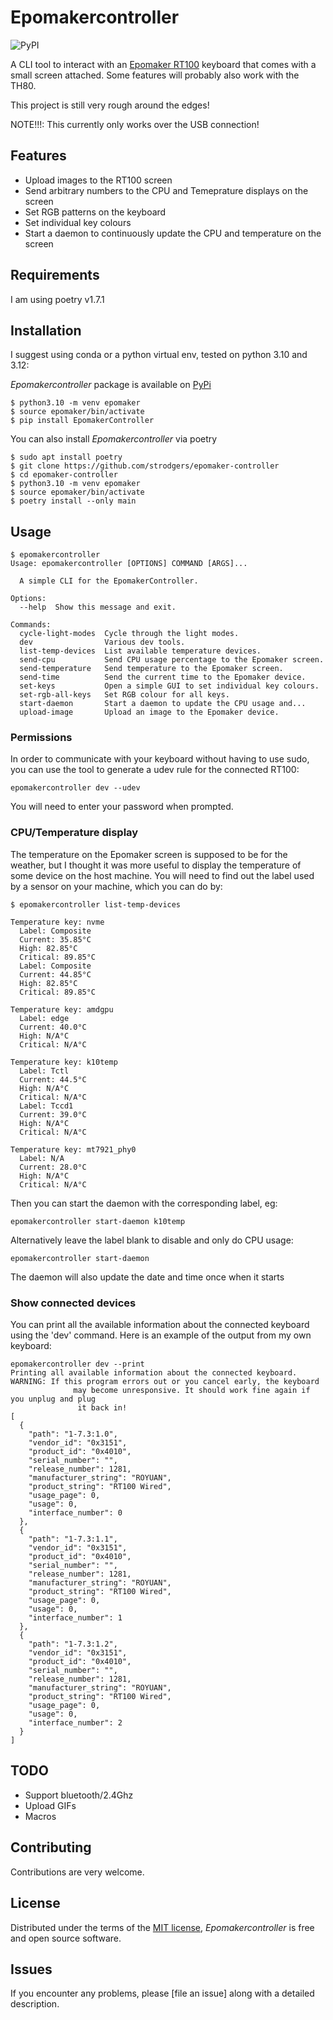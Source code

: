 # Epomakercontroller
![PyPI](https://img.shields.io/pypi/v/EpomakerController.svg)

A CLI tool to interact with an [Epomaker RT100](https://epomaker.com/products/epomaker-rt100) keyboard that comes with a small screen attached. Some features will probably also work with the TH80.

This project is still very rough around the edges!

NOTE!!!: This currently only works over the USB connection!

## Features

- Upload images to the RT100 screen
- Send arbitrary numbers to the CPU and Temeprature displays on the screen
- Set RGB patterns on the keyboard
- Set individual key colours
- Start a daemon to continuously update the CPU and temperature on the screen

## Requirements

I am using poetry v1.7.1

## Installation
I suggest using conda or a python virtual env, tested on python 3.10 and 3.12:

_Epomakercontroller_ package is available on [PyPi](https://pypi.org/project/EpomakerController/)

```console
$ python3.10 -m venv epomaker
$ source epomaker/bin/activate
$ pip install EpomakerController
```

You can also install _Epomakercontroller_ via poetry

```console
$ sudo apt install poetry
$ git clone https://github.com/strodgers/epomaker-controller
$ cd epomaker-controller
$ python3.10 -m venv epomaker
$ source epomaker/bin/activate
$ poetry install --only main
```

## Usage

```console
$ epomakercontroller
Usage: epomakercontroller [OPTIONS] COMMAND [ARGS]...

  A simple CLI for the EpomakerController.

Options:
  --help  Show this message and exit.

Commands:
  cycle-light-modes  Cycle through the light modes.
  dev                Various dev tools.
  list-temp-devices  List available temperature devices.
  send-cpu           Send CPU usage percentage to the Epomaker screen.
  send-temperature   Send temperature to the Epomaker screen.
  send-time          Send the current time to the Epomaker device.
  set-keys           Open a simple GUI to set individual key colours.
  set-rgb-all-keys   Set RGB colour for all keys.
  start-daemon       Start a daemon to update the CPU usage and...
  upload-image       Upload an image to the Epomaker device.
```

### Permissions
In order to communicate with your keyboard without having to use sudo, you can
use the tool to generate a udev rule for the connected RT100:
```console
epomakercontroller dev --udev
```
You will need to enter your password when prompted.

### CPU/Temperature display
The temperature on the Epomaker screen is supposed to be for the weather, but I thought it was more
useful to display the temperature of some device on the host machine. You will need to find out
the label used by a sensor on your machine, which you can do by:
```console
$ epomakercontroller list-temp-devices

Temperature key: nvme
  Label: Composite
  Current: 35.85°C
  High: 82.85°C
  Critical: 89.85°C
  Label: Composite
  Current: 44.85°C
  High: 82.85°C
  Critical: 89.85°C

Temperature key: amdgpu
  Label: edge
  Current: 40.0°C
  High: N/A°C
  Critical: N/A°C

Temperature key: k10temp
  Label: Tctl
  Current: 44.5°C
  High: N/A°C
  Critical: N/A°C
  Label: Tccd1
  Current: 39.0°C
  High: N/A°C
  Critical: N/A°C

Temperature key: mt7921_phy0
  Label: N/A
  Current: 28.0°C
  High: N/A°C
  Critical: N/A°C
```

Then you can start the daemon with the corresponding label, eg:
```console
epomakercontroller start-daemon k10temp
```

Alternatively leave the label blank to disable and only do CPU usage:
```console
epomakercontroller start-daemon
```

The daemon will also update the date and time once when it starts

### Show connected devices

You can print all the available information about the connected keyboard using the 'dev'
command. Here is an example of the output from my own keyboard:
```console
epomakercontroller dev --print
Printing all available information about the connected keyboard.
WARNING: If this program errors out or you cancel early, the keyboard
              may become unresponsive. It should work fine again if you unplug and plug
               it back in!
[
  {
    "path": "1-7.3:1.0",
    "vendor_id": "0x3151",
    "product_id": "0x4010",
    "serial_number": "",
    "release_number": 1281,
    "manufacturer_string": "ROYUAN",
    "product_string": "RT100 Wired",
    "usage_page": 0,
    "usage": 0,
    "interface_number": 0
  },
  {
    "path": "1-7.3:1.1",
    "vendor_id": "0x3151",
    "product_id": "0x4010",
    "serial_number": "",
    "release_number": 1281,
    "manufacturer_string": "ROYUAN",
    "product_string": "RT100 Wired",
    "usage_page": 0,
    "usage": 0,
    "interface_number": 1
  },
  {
    "path": "1-7.3:1.2",
    "vendor_id": "0x3151",
    "product_id": "0x4010",
    "serial_number": "",
    "release_number": 1281,
    "manufacturer_string": "ROYUAN",
    "product_string": "RT100 Wired",
    "usage_page": 0,
    "usage": 0,
    "interface_number": 2
  }
]
```

## TODO
- Support bluetooth/2.4Ghz
- Upload GIFs
- Macros

## Contributing

Contributions are very welcome.

## License

Distributed under the terms of the [MIT license][license],
_Epomakercontroller_ is free and open source software.

## Issues

If you encounter any problems,
please [file an issue] along with a detailed description.

<!-- github-only -->

[license]: https://github.com/imp3ga/EpomakerController/blob/main/LICENSE
[contributor guide]: https://github.com/imp3ga/EpomakerController/blob/main/CONTRIBUTING.md
[command-line reference]: https://EpomakerController.readthedocs.io/en/latest/usage.html
